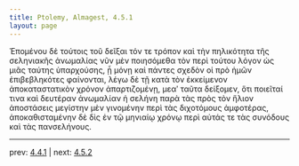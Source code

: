 ```yaml
---
title: Ptolemy, Almagest, 4.5.1
layout: page
---
```


Ἑπομένου δὲ τούτοις τοῦ δεῖξαι τόν τε τρόπον καὶ τὴν πηλικότητα τῆς σεληνιακῆς ἀνωμαλίας νῦν μὲν ποιησόμεθα τὸν περὶ τούτου λόγον ὡς μιᾶς ταύτης ὑπαρχούσης, ᾗ μόνῃ καὶ πάντες σχεδὸν οἱ πρὸ ἡμῶν ἐπιβεβληκότες φαίνονται, λέγω δὲ τῇ κατὰ τὸν ἐκκείμενον ἀποκαταστατικὸν χρόνον ἀπαρτιζομένῃ, μεαʹ ταῦτα δείξομεν, ὅτι ποιεῖταί τινα καὶ δευτέραν ἀνωμαλίαν ἡ σελήνη παρὰ τὰς πρὸς τὸν ἥλιον ἀποστάσεις μεγίστην μὲν γινομένην περὶ τὰς διχοτόμους ἀμφοτέρας, ἀποκαθισταμένην δὲ δὶς ἐν τῷ μηνιαίῳ χρόνῳ περὶ αὐτάς τε τὰς συνόδους καὶ τὰς πανσελήνους. 

---

prev: [4.4.1](../4.4.1/) | next: [4.5.2](../4.5.2/)

